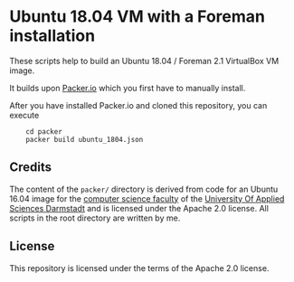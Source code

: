 # Ubuntu 18.04 VM with a Foreman installation


These scripts help to build an Ubuntu 18.04 / Foreman 2.1 VirtualBox VM image.

It builds upon [Packer.io](https://www.packer.io) which you first have to manually install.

After you have installed Packer.io and cloned this repository, you can execute

```
    cd packer
    packer build ubuntu_1804.json
```


## Credits

The content of the `packer/` directory is derived from code for an Ubuntu 16.04 image for the [computer science faculty](https://fbi.h-da.de) of the [University Of Applied Sciences Darmstadt](https://h-da.de) and is licensed under the Apache 2.0 license. All scripts in the root directory are written by me.


## License

This repository is licensed under the terms of the Apache 2.0 license.
